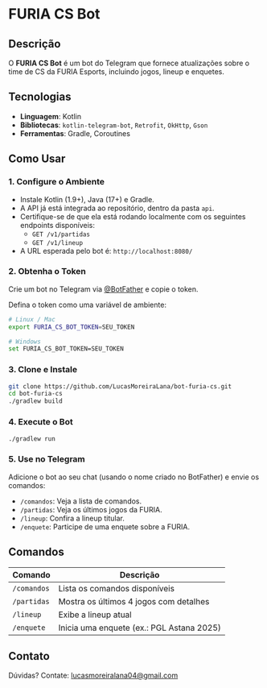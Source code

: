 # FURIA CS Bot

## Descrição  
O **FURIA CS Bot** é um bot do Telegram que fornece atualizações sobre o time de CS da FURIA Esports, incluindo jogos, lineup e enquetes.

## Tecnologias

- **Linguagem**: Kotlin  
- **Bibliotecas**: `kotlin-telegram-bot`, `Retrofit`, `OkHttp`, `Gson`  
- **Ferramentas**: Gradle, Coroutines

## Como Usar

### 1. Configure o Ambiente

  - Instale Kotlin (1.9+), Java (17+) e Gradle.
  - A API já está integrada ao repositório, dentro da pasta `api`.
  - Certifique-se de que ela está rodando localmente com os seguintes endpoints disponíveis:
    - `GET /v1/partidas`
    - `GET /v1/lineup`
  - A URL esperada pelo bot é: `http://localhost:8080/`

### 2. Obtenha o Token

Crie um bot no Telegram via [@BotFather](https://t.me/BotFather) e copie o token.

Defina o token como uma variável de ambiente:

```bash
# Linux / Mac
export FURIA_CS_BOT_TOKEN=SEU_TOKEN

# Windows
set FURIA_CS_BOT_TOKEN=SEU_TOKEN
```

### 3. Clone e Instale

```bash
git clone https://github.com/LucasMoreiraLana/bot-furia-cs.git
cd bot-furia-cs
./gradlew build
```

### 4. Execute o Bot

```bash
./gradlew run
```

### 5. Use no Telegram

Adicione o bot ao seu chat (usando o nome criado no BotFather) e envie os comandos:

- `/comandos`: Veja a lista de comandos.
- `/partidas`: Veja os últimos jogos da FURIA.
- `/lineup`: Confira a lineup titular.
- `/enquete`: Participe de uma enquete sobre a FURIA.

## Comandos

| Comando      | Descrição                                  |
|--------------|----------------------------------------------|
| `/comandos`  | Lista os comandos disponíveis                |
| `/partidas`  | Mostra os últimos 4 jogos com detalhes       |
| `/lineup`    | Exibe a lineup atual                         |
| `/enquete`   | Inicia uma enquete (ex.: PGL Astana 2025)    |

## Contato

Dúvidas? Contate: [lucasmoreiralana04@gmail.com](mailto:lucasmoreiralana04@gmail.com)
